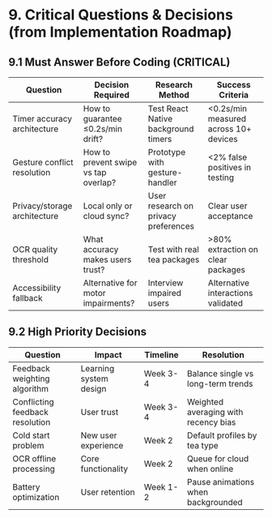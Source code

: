 # 9. Critical Questions & Decisions (from Implementation Roadmap)

## 9.1 Must Answer Before Coding (CRITICAL)

| Question | Decision Required | Research Method | Success Criteria |
|----------|------------------|-----------------|------------------|
| Timer accuracy architecture | How to guarantee ≤0.2s/min drift? | Test React Native background timers | <0.2s/min measured across 10+ devices |
| Gesture conflict resolution | How to prevent swipe vs tap overlap? | Prototype with gesture-handler | <2% false positives in testing |
| Privacy/storage architecture | Local only or cloud sync? | User research on privacy preferences | Clear user acceptance |
| OCR quality threshold | What accuracy makes users trust? | Test with real tea packages | >80% extraction on clear packages |
| Accessibility fallback | Alternative for motor impairments? | Interview impaired users | Alternative interactions validated |

## 9.2 High Priority Decisions

| Question | Impact | Timeline | Resolution |
|----------|--------|----------|------------|
| Feedback weighting algorithm | Learning system design | Week 3-4 | Balance single vs long-term trends |
| Conflicting feedback resolution | User trust | Week 3-4 | Weighted averaging with recency bias |
| Cold start problem | New user experience | Week 2 | Default profiles by tea type |
| OCR offline processing | Core functionality | Week 2 | Queue for cloud when online |
| Battery optimization | User retention | Week 1-2 | Pause animations when backgrounded |

